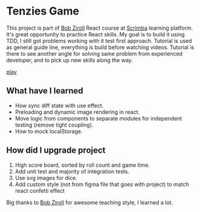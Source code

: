 # Tenzies Game

This project is part of [Bob Ziroll](https://twitter.com/bobziroll) React course at [Scrimba](https://scrimba.com/learn/learnreact) learning platform. It's great opportunity to practice React skills. My goal is to build it using TDD, I still got problems working with it test first approach.
Tutorial is used as general guide line, everything is build before watching videos. Tutorial is there to see another angle for solving same problem from experienced developer, and to pick up new skills along the way.

[play](https://mojotron.github.io/tenzies-game/)

## What have I learned

- How sync diff state with use effect.
- Preloading and dynamic image rendering in react.
- Move logic from components to separate modules for independent testing (remove tight coupling).
- How to mock localStorage.

## How did I upgrade project

1. High score board, sorted by roll count and game time.
2. Add unit test and majority of integration tests.
3. Use svg images for dice.
4. Add custom style (not from figma file that goes with project) to match react confetti effect

Big thanks to [Bob Ziroll](https://twitter.com/bobziroll) for awesome teaching style, I learned a lot.
